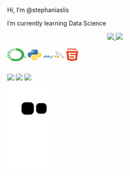 Hi, I’m @stephaniaslis

I’m currently learning Data Science

<div align="center">
  <a href="https://github.com/stephaniaslis">
  <img height="160em" src="https://github-readme-stats.vercel.app/api?username=stephaniaslis&show_icons=true&theme=dark&include_all_commits=true&count_private=true"/>
  <img height="160em" src="https://github-readme-stats.vercel.app/api/top-langs/?username=stephaniaslis&layout=compact&langs_count=7&theme=dark"/>
</div>

<div style="display: inline_block"><br>
  <img align="center" alt="Ste-Anaconda" height="30" width="40" src="https://github.com/devicons/devicon/blob/master/icons/anaconda/anaconda-original.svg">
  <img align="center" alt="Ste-Python" height="30" width="40" src="https://raw.githubusercontent.com/devicons/devicon/master/icons/python/python-original.svg">
  <img align="center" alt="Ste-MySQL" height="30" width="40" src="https://github.com/devicons/devicon/blob/master/icons/mysql/mysql-original-wordmark.svg">
  <img align="center" alt="Ste-HTML" height="30" width="40" src="https://github.com/devicons/devicon/blob/master/icons/html5/html5-plain-wordmark.svg">
</div>

  ##
  
<div> 
 <a href="discordapp.com/users/Stephania#3593" target="_blank"><img src="https://img.shields.io/badge/Discord-7289DA?style=for-the-badge&logo=discord&logoColor=white" target="_blank"></a> 
  <a href = "mailto:stephaniaslis@gmail.com"><img src="https://img.shields.io/badge/-Gmail-%23333?style=for-the-badge&logo=gmail&logoColor=white" target="_blank"></a>
  <a href=" https://www.linkedin.com/in/stephania-slis/" target="_blank"><img src="https://img.shields.io/badge/-LinkedIn-%230077B5?style=for-the-badge&logo=linkedin&logoColor=white" target="_blank"></a> 
 
  ![Snake animation](https://github.com/rafaballerini/rafaballerini/blob/output/github-contribution-grid-snake.svg)
 
</div>


<!---
stephaniaslis/stephaniaslis is a ✨ special ✨ repository because its `README.md` (this file) appears on your GitHub profile.
You can click the Preview link to take a look at your changes.
--->
